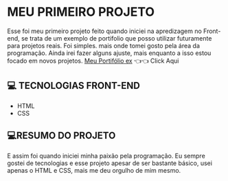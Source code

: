 
# MEU PRIMEIRO PROJETO

Esse foi meu primeiro projeto feito quando iniciei na apredizagem no Front-end, se trata de um exemplo de portifolio que posso utilizar futuramente para projetos reais. Foi simples. mais onde tomei gosto pela área da programação. Ainda irei fazer alguns ajuste, mais enquanto a isso estou focado em novos projetos.
[Meu Portifólio ex](https://codecraf1.github.io/meu-portifolioex/) 👈👈 Click Aqui

## 💻 TECNOLOGIAS FRONT-END
- HTML
- CSS

## 💻RESUMO DO PROJETO

E assim foi quando iniciei minha paixão pela programação.
Eu sempre gostei de tecnologias e esse projeto apesar de ser bastante básico, usei apenas o HTML e CSS, mais me deu orgulho de mim mesmo.



